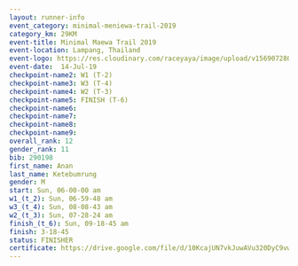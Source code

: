 ```yaml
---
layout: runner-info 
event_category: minimal-meniewa-trail-2019 
category_km: 29KM 
event-title: Minimal Maewa Trail 2019 
event-location: Lampang, Thailand 
event-logo: https://res.cloudinary.com/raceyaya/image/upload/v1569072805/logo/minimal-trail_ktnvsp.jpg 
event-date:  14-Jul-19 
checkpoint-name2: W1 (T-2) 
checkpoint-name3: W3 (T-4) 
checkpoint-name4: W2 (T-3) 
checkpoint-name5: FINISH (T-6) 
checkpoint-name6: 
checkpoint-name7: 
checkpoint-name8: 
checkpoint-name9: 
overall_rank: 12
gender_rank: 11
bib: 290198
first_name: Anan
last_name: Ketebumrung
gender: M
start: Sun, 06-00-00 am
w1_(t_2): Sun, 06-59-48 am
w3_(t_4): Sun, 08-08-43 am
w2_(t_3): Sun, 07-28-24 am
finish_(t_6): Sun, 09-18-45 am
finish: 3-18-45
status: FINISHER
certificate: https://drive.google.com/file/d/10KcajUN7vkJuwAVu320DyC9vwSqAN42v/view?usp=sharing
---
```

